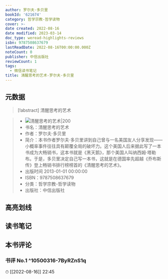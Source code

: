 ```yaml
---
author: 罗尔夫·多贝里
bookId: '621674'
category: 哲学宗教-哲学读物
cover: >-
date created: 2022-08-16
date modified: 2023-03-14
doc_type: weread-highlights-reviews
isbn: 9787508637679
lastReadDate: 2022-08-16T00:00:00.000Z
noteCount: 0
publisher: 中信出版社
reviewCount: 1
tags:
  - 微信读书笔记
title: 清醒思考的艺术-罗尔夫·多贝里
---
```


## 元数据

>[!abstract] 清醒思考的艺术

> - ![清醒思考的艺术|200](https://wfqqreader-1252317822.image.myqcloud.com/cover/674/621674/t7_621674.jpg)
> - 书名：清醒思考的艺术
> - 作者：罗尔夫·多贝里
> - 简介：本书作者罗尔夫·多贝里讲到自己曾与一名美国友人分享发现——小概率事件往往具有颠覆全局的破坏力。这个美国人后来据此写了一本书成为大畅销书，这本书就是《黑天鹅》，那个美国人叫纳西姆·塔勒布。于是，多贝里决定自己写一本书，这就是在德国率先超越《乔布斯传》登上畅销书排行榜榜首的《清醒思考的艺术》。
> - 出版时间 2013-01-01 00:00:00
> - ISBN：9787508637679
> - 分类：哲学宗教-哲学读物
> - 出版社：中信出版社

## 高亮划线

## 读书笔记

## 本书评论

### 书评 No.1 ^10500316-7ByRZnS1q

⏱ [[2022-08-16]] 22:45
